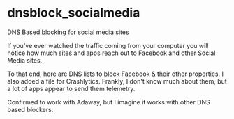 # dnsblock_socialmedia
DNS Based blocking for social media sites

If you've ever watched the traffic coming from your computer you will notice how much sites and apps reach out to Facebook and other Social Media sites.

To that end, here are DNS lists to block Facebook & their other properties.  I also added a file for Crashlytics.  Frankly, I don't know much about them, but a lot of apps appear to send them telemetry.

Confirmed to work with Adaway, but I imagine it works with other DNS based blockers.

